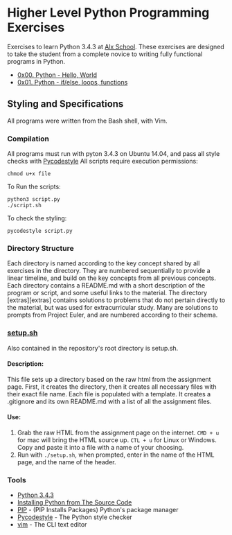 # Higher Level Python Programming Exercises
Exercises to learn Python 3.4.3 at [Alx School](https://www.alxafrica.com/). 
These exercises are designed to take the student from a complete novice to writing fully functional programs in Python.

* [0x00. Python - Hello, World](./0x00-python-hello_world)
* [0x01. Python - if/else, loops, functions](./0x01-python-if_else_loops_functions)

## Styling and Specifications
All programs were written from the Bash shell, with Vim.
### Compilation
All programs must run with pyton 3.4.3 on Ubuntu 14.04, and pass all style checks with [Pycodestyle](https://pypi.org/project/pycodestyle/)
All scripts require execution permissions:
```
chmod u+x file
```
To Run the scripts:
```
python3 script.py
./script.sh
```
To check the styling:
```
pycodestyle script.py
```
### Directory Structure
Each directory is named according to the key concept shared by all exercises in the directory. They are numbered sequentially to provide a linear timeline, and build on the key concepts from all previous concepts. Each directory contains a README.md with a short description of the program or script, and some useful links to the material. The directory [extras][extras] contains solutions to problems that do not pertain directly to the material, but was used for extracurricular study. Many are solutions to prompts from Project Euler, and are numbered according to their schema.

### [setup.sh](setup.sh)
Also contained in the repository's root directory is setup.sh.

#### Description:
This file sets up a directory based on the raw html from the assignment page. First, it creates the directory, then it creates all necessary files with their exact file name. Each file is populated with a template. It creates a .gitignore and its own README.md with a list of all the assignment files.
#### Use:
1. Grab the raw HTML from the assignment page on the internet. ``CMD + u`` for mac will bring the HTML source up. ``CTL + u`` for Linux or Windows. Copy and paste it into a file with a name of your choosing.
2. Run with ``./setup.sh``, when prompted, enter in the name of the HTML page, and the name of the header.

### Tools
* [Python 3.4.3](https://www.python.org/downloads/release/python-343/)
* [Installing Python from The Source Code](http://www.diveintopython.net/installing_python/source.html)
* [PIP](https://docs.python.org/3.4/installing/) - (PIP Installs Packages) Python's package manager
* [Pycodestyle](https://pypi.org/project/pycodestyle/) - The Python style checker
* [vim](http://www.vim.org/) - The CLI text editor
